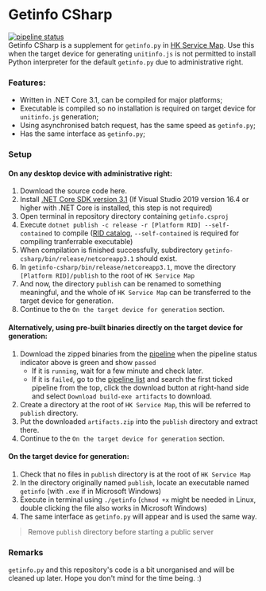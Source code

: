 # Getinfo CSharp
[![pipeline status](https://gitlab.com/WylieYYYY/getinfo-csharp/badges/master/pipeline.svg)](https://gitlab.com/WylieYYYY/getinfo-csharp/commits/master)  
Getinfo CSharp is a supplement for `getinfo.py` in [HK Service Map](https://gitlab.com/WylieYYYY/hk-service-map). Use this when the target device for generating `unitinfo.js` is not permitted to install Python interpreter for the default `getinfo.py` due to administrative right.
### Features:
- Written in .NET Core 3.1, can be compiled for major platforms;
- Executable is compiled so no installation is required on target device for `unitinfo.js` generation;
- Using asynchronised batch request, has the same speed as `getinfo.py`;
- Has the same interface as `getinfo.py`;

### Setup
#### On any desktop device with administrative right:
1. Download the source code here.
2. Install [.NET Core SDK version 3.1](https://docs.microsoft.com/en-us/dotnet/core/install/sdk) (If Visual Studio 2019 version 16.4 or higher with .NET Core is installed, this step is not required)
3. Open terminal in repository directory containing `getinfo.csproj`
4. Execute `dotnet publish -c release -r [Platform RID] --self-contained` to compile ([RID catalog](https://docs.microsoft.com/en-us/dotnet/core/rid-catalog), `--self-contained` is required for compiling tranferrable executable)
5. When compilation is finished successfully, subdirectory `getinfo-csharp/bin/release/netcoreapp3.1` should exist.
6. In `getinfo-csharp/bin/release/netcoreapp3.1`, move the directory `[Platform RID]/publish` to the root of `HK Service Map`
7. And now, the directory `publish` can be renamed to something meaningful, and the whole of `HK Service Map` can be transferred to the target device for generation.
8. Continue to the `On the target device for generation` section.

#### Alternatively, using pre-built binaries directly on the target device for generation:
1. Download the zipped binaries from the [pipeline](https://gitlab.com/WylieYYYY/getinfo-csharp/-/jobs/artifacts/master/download?job=build-exe) when the pipeline status indicator above is green and show `passed`
   - If it is `running`, wait for a few minute and check later.
   - If it is `failed`, go to the [pipeline list](https://gitlab.com/WylieYYYY/getinfo-csharp/pipelines) and search the first ticked pipeline from the top, click the download button at right-hand side and select `Download build-exe artifacts` to download.
2. Create a directory at the root of `HK Service Map`, this will be referred to `publish` directory.
3. Put the downloaded `artifacts.zip` into the `publish` directory and extract there.
4. Continue to the `On the target device for generation` section.

#### On the target device for generation:
1. Check that no files in `publish` directory is at the root of `HK Service Map`
2. In the directory originally named `publish`, locate an executable named `getinfo` (with `.exe` if in Microsoft Windows)
3. Execute in terminal using `./getinfo` (`chmod +x` might be needed in Linux, double clicking the file also works in Microsoft Windows)
4. The same interface as `getinfo.py` will appear and is used the same way.

> Remove `publish` directory before starting a public server

### Remarks
`getinfo.py` and this repository's code is a bit unorganised and will be cleaned up later. Hope you don't mind for the time being. :)